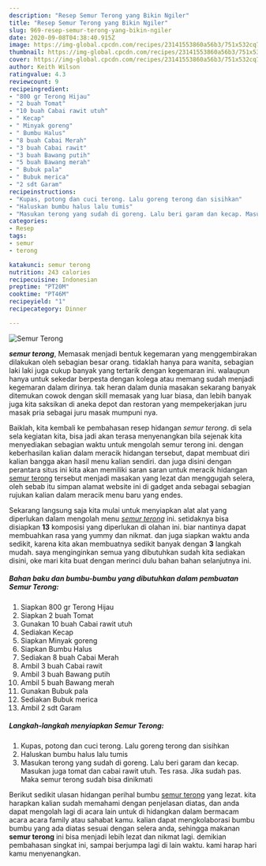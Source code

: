 ```yaml
---
description: "Resep Semur Terong yang Bikin Ngiler"
title: "Resep Semur Terong yang Bikin Ngiler"
slug: 969-resep-semur-terong-yang-bikin-ngiler
date: 2020-09-08T04:38:40.915Z
image: https://img-global.cpcdn.com/recipes/23141553860a56b3/751x532cq70/semur-terong-foto-resep-utama.jpg
thumbnail: https://img-global.cpcdn.com/recipes/23141553860a56b3/751x532cq70/semur-terong-foto-resep-utama.jpg
cover: https://img-global.cpcdn.com/recipes/23141553860a56b3/751x532cq70/semur-terong-foto-resep-utama.jpg
author: Keith Wilson
ratingvalue: 4.3
reviewcount: 9
recipeingredient:
- "800 gr Terong Hijau"
- "2 buah Tomat"
- "10 buah Cabai rawit utuh"
- " Kecap"
- " Minyak goreng"
- " Bumbu Halus"
- "8 buah Cabai Merah"
- "3 buah Cabai rawit"
- "3 buah Bawang putih"
- "5 buah Bawang merah"
- " Bubuk pala"
- " Bubuk merica"
- "2 sdt Garam"
recipeinstructions:
- "Kupas, potong dan cuci terong. Lalu goreng terong dan sisihkan"
- "Haluskan bumbu halus lalu tumis"
- "Masukan terong yang sudah di goreng. Lalu beri garam dan kecap. Masukan juga tomat dan cabai rawit utuh. Tes rasa. Jika sudah pas. Maka semur terong sudah bisa dinikmati"
categories:
- Resep
tags:
- semur
- terong

katakunci: semur terong 
nutrition: 243 calories
recipecuisine: Indonesian
preptime: "PT20M"
cooktime: "PT46M"
recipeyield: "1"
recipecategory: Dinner

---
```



![Semur Terong](https://img-global.cpcdn.com/recipes/23141553860a56b3/751x532cq70/semur-terong-foto-resep-utama.jpg)

<b><i>semur terong</i></b>, Memasak menjadi bentuk kegemaran yang menggembirakan dilakukan oleh sebagian besar orang. tidaklah hanya para wanita, sebagian laki laki juga cukup banyak yang tertarik dengan kegemaran ini. walaupun hanya untuk sekedar berpesta dengan kolega atau memang sudah menjadi kegemaran dalam dirinya. tak heran dalam dunia masakan sekarang banyak ditemukan cowok dengan skill memasak yang luar biasa, dan lebih banyak juga kita saksikan di aneka depot dan restoran yang mempekerjakan juru masak pria sebagai juru masak mumpuni nya.

Baiklah, kita kembali ke pembahasan resep hidangan <i>semur terong</i>. di sela sela kegiatan kita, bisa jadi akan terasa menyenangkan bila sejenak kita menyediakan sebagian waktu untuk mengolah semur terong ini. dengan keberhasilan kalian dalam meracik hidangan tersebut, dapat membuat diri kalian bangga akan hasil menu kalian sendiri. dan juga disini dengan perantara situs ini kita akan memiliki saran saran untuk meracik hidangan <u>semur terong</u> tersebut menjadi masakan yang lezat dan menggugah selera, oleh sebab itu simpan alamat website ini di gadget anda sebagai sebagian rujukan kalian dalam meracik menu baru yang endes.




Sekarang langsung saja kita mulai untuk menyiapkan alat alat yang diperlukan dalam mengolah menu <u><i>semur terong</i></u> ini. setidaknya bisa disiapkan <b>13</b> komposisi yang diperlukan di olahan ini. biar nantinya dapat membuahkan rasa yang yummy dan nikmat. dan juga siapkan waktu anda sedikit, karena kita akan membuatnya sedikit banyak dengan <b>3</b> langkah mudah. saya menginginkan semua yang dibutuhkan sudah kita sediakan disini, oke mari kita buat dengan merinci dulu bahan bahan selanjutnya ini.

<!--inarticleads1-->

##### Bahan baku dan bumbu-bumbu yang dibutuhkan dalam pembuatan Semur Terong:

1. Siapkan 800 gr Terong Hijau
1. Siapkan 2 buah Tomat
1. Gunakan 10 buah Cabai rawit utuh
1. Sediakan  Kecap
1. Siapkan  Minyak goreng
1. Siapkan  Bumbu Halus
1. Sediakan 8 buah Cabai Merah
1. Ambil 3 buah Cabai rawit
1. Ambil 3 buah Bawang putih
1. Ambil 5 buah Bawang merah
1. Gunakan  Bubuk pala
1. Sediakan  Bubuk merica
1. Ambil 2 sdt Garam




<!--inarticleads2-->

##### Langkah-langkah menyiapkan Semur Terong:

1. Kupas, potong dan cuci terong. Lalu goreng terong dan sisihkan
1. Haluskan bumbu halus lalu tumis
1. Masukan terong yang sudah di goreng. Lalu beri garam dan kecap. Masukan juga tomat dan cabai rawit utuh. Tes rasa. Jika sudah pas. Maka semur terong sudah bisa dinikmati




Berikut sedikit ulasan hidangan perihal bumbu <u>semur terong</u> yang lezat. kita harapkan kalian sudah memahami dengan penjelasan diatas, dan anda dapat mengolah lagi di acara lain untuk di hidangkan dalam bermacam acara acara family atau sahabat kamu. kalian dapat mengkolaborasi bumbu bumbu yang ada diatas sesuai dengan selera anda, sehingga makanan <b>semur terong</b> ini bisa menjadi lebih lezat dan nikmat lagi. demikian pembahasan singkat ini, sampai berjumpa lagi di lain waktu. kami harap hari kamu menyenangkan.
